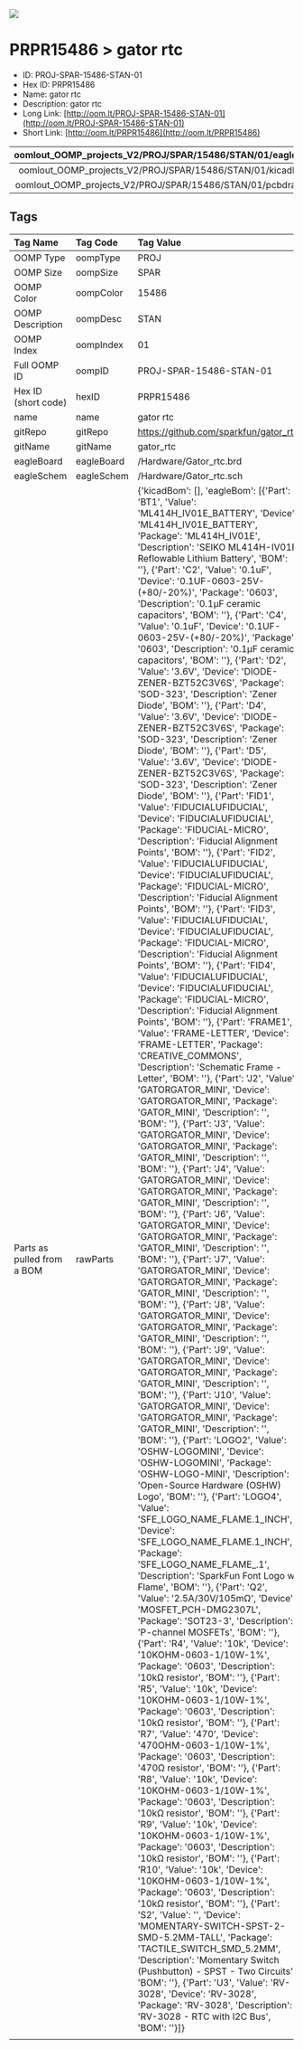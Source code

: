 


  
![][im]
# PRPR15486 > gator rtc

- ID: PROJ-SPAR-15486-STAN-01
- Hex ID: PRPR15486
- Name: gator rtc
- Description: gator rtc
- Long Link: [http://oom.lt/PROJ-SPAR-15486-STAN-01](http://oom.lt/PROJ-SPAR-15486-STAN-01)
- Short Link: [http://oom.lt/PRPR15486](http://oom.lt/PRPR15486)
  

|oomlout_OOMP_projects_V2/PROJ/SPAR/15486/STAN/01/eagleImage.png|oomlout_OOMP_projects_V2/PROJ/SPAR/15486/STAN/01/eagleSchemImage.png|oomlout_OOMP_projects_V2/PROJ/SPAR/15486/STAN/01/kicadPcb3dFront.png|oomlout_OOMP_projects_V2/PROJ/SPAR/15486/STAN/01/kicadPcb3dBack.png|
| :---: | :---: | :---: | :---: |
|oomlout_OOMP_projects_V2/PROJ/SPAR/15486/STAN/01/kicadPcb3d.png|oomlout_OOMP_projects_V2/PROJ/SPAR/15486/STAN/01/bomBack.png|oomlout_OOMP_projects_V2/PROJ/SPAR/15486/STAN/01/bomFront.png|oomlout_OOMP_projects_V2/PROJ/SPAR/15486/STAN/01/pcbdraw.svg|
|oomlout_OOMP_projects_V2/PROJ/SPAR/15486/STAN/01/pcbdrawBack.svg||||

## Tags
  

|Tag Name|Tag Code|Tag Value|
| :--- | :--- | :--- |
|OOMP Type|oompType|PROJ|
|OOMP Size|oompSize|SPAR|
|OOMP Color|oompColor|15486|
|OOMP Description|oompDesc|STAN|
|OOMP Index|oompIndex|01|
|Full OOMP ID|oompID|PROJ-SPAR-15486-STAN-01|
|Hex ID (short code)|hexID|PRPR15486|
|name|name|gator rtc|
|gitRepo|gitRepo|https://github.com/sparkfun/gator_rtc|
|gitName|gitName|gator_rtc|
|eagleBoard|eagleBoard|/Hardware/Gator_rtc.brd|
|eagleSchem|eagleSchem|/Hardware/Gator_rtc.sch|
|Parts as pulled from a BOM|rawParts|{'kicadBom': [], 'eagleBom': [{'Part': 'BT1', 'Value': 'ML414H_IV01E_BATTERY', 'Device': 'ML414H_IV01E_BATTERY', 'Package': 'ML414H_IV01E', 'Description': 'SEIKO ML414H-IV01E Reflowable Lithium Battery', 'BOM': ''}, {'Part': 'C2', 'Value': '0.1uF', 'Device': '0.1UF-0603-25V-(+80/-20%)', 'Package': '0603', 'Description': '0.1µF ceramic capacitors', 'BOM': ''}, {'Part': 'C4', 'Value': '0.1uF', 'Device': '0.1UF-0603-25V-(+80/-20%)', 'Package': '0603', 'Description': '0.1µF ceramic capacitors', 'BOM': ''}, {'Part': 'D2', 'Value': '3.6V', 'Device': 'DIODE-ZENER-BZT52C3V6S', 'Package': 'SOD-323', 'Description': 'Zener Diode', 'BOM': ''}, {'Part': 'D4', 'Value': '3.6V', 'Device': 'DIODE-ZENER-BZT52C3V6S', 'Package': 'SOD-323', 'Description': 'Zener Diode', 'BOM': ''}, {'Part': 'D5', 'Value': '3.6V', 'Device': 'DIODE-ZENER-BZT52C3V6S', 'Package': 'SOD-323', 'Description': 'Zener Diode', 'BOM': ''}, {'Part': 'FID1', 'Value': 'FIDUCIALUFIDUCIAL', 'Device': 'FIDUCIALUFIDUCIAL', 'Package': 'FIDUCIAL-MICRO', 'Description': 'Fiducial Alignment Points', 'BOM': ''}, {'Part': 'FID2', 'Value': 'FIDUCIALUFIDUCIAL', 'Device': 'FIDUCIALUFIDUCIAL', 'Package': 'FIDUCIAL-MICRO', 'Description': 'Fiducial Alignment Points', 'BOM': ''}, {'Part': 'FID3', 'Value': 'FIDUCIALUFIDUCIAL', 'Device': 'FIDUCIALUFIDUCIAL', 'Package': 'FIDUCIAL-MICRO', 'Description': 'Fiducial Alignment Points', 'BOM': ''}, {'Part': 'FID4', 'Value': 'FIDUCIALUFIDUCIAL', 'Device': 'FIDUCIALUFIDUCIAL', 'Package': 'FIDUCIAL-MICRO', 'Description': 'Fiducial Alignment Points', 'BOM': ''}, {'Part': 'FRAME1', 'Value': 'FRAME-LETTER', 'Device': 'FRAME-LETTER', 'Package': 'CREATIVE_COMMONS', 'Description': 'Schematic Frame - Letter', 'BOM': ''}, {'Part': 'J2', 'Value': 'GATORGATOR_MINI', 'Device': 'GATORGATOR_MINI', 'Package': 'GATOR_MINI', 'Description': '', 'BOM': ''}, {'Part': 'J3', 'Value': 'GATORGATOR_MINI', 'Device': 'GATORGATOR_MINI', 'Package': 'GATOR_MINI', 'Description': '', 'BOM': ''}, {'Part': 'J4', 'Value': 'GATORGATOR_MINI', 'Device': 'GATORGATOR_MINI', 'Package': 'GATOR_MINI', 'Description': '', 'BOM': ''}, {'Part': 'J6', 'Value': 'GATORGATOR_MINI', 'Device': 'GATORGATOR_MINI', 'Package': 'GATOR_MINI', 'Description': '', 'BOM': ''}, {'Part': 'J7', 'Value': 'GATORGATOR_MINI', 'Device': 'GATORGATOR_MINI', 'Package': 'GATOR_MINI', 'Description': '', 'BOM': ''}, {'Part': 'J8', 'Value': 'GATORGATOR_MINI', 'Device': 'GATORGATOR_MINI', 'Package': 'GATOR_MINI', 'Description': '', 'BOM': ''}, {'Part': 'J9', 'Value': 'GATORGATOR_MINI', 'Device': 'GATORGATOR_MINI', 'Package': 'GATOR_MINI', 'Description': '', 'BOM': ''}, {'Part': 'J10', 'Value': 'GATORGATOR_MINI', 'Device': 'GATORGATOR_MINI', 'Package': 'GATOR_MINI', 'Description': '', 'BOM': ''}, {'Part': 'LOGO2', 'Value': 'OSHW-LOGOMINI', 'Device': 'OSHW-LOGOMINI', 'Package': 'OSHW-LOGO-MINI', 'Description': 'Open-Source Hardware (OSHW) Logo', 'BOM': ''}, {'Part': 'LOGO4', 'Value': 'SFE_LOGO_NAME_FLAME.1_INCH', 'Device': 'SFE_LOGO_NAME_FLAME.1_INCH', 'Package': 'SFE_LOGO_NAME_FLAME_.1', 'Description': 'SparkFun Font Logo w/ Flame', 'BOM': ''}, {'Part': 'Q2', 'Value': '2.5A/30V/105mΩ', 'Device': 'MOSFET_PCH-DMG2307L', 'Package': 'SOT23-3', 'Description': 'P-channel MOSFETs', 'BOM': ''}, {'Part': 'R4', 'Value': '10k', 'Device': '10KOHM-0603-1/10W-1%', 'Package': '0603', 'Description': '10kΩ resistor', 'BOM': ''}, {'Part': 'R5', 'Value': '10k', 'Device': '10KOHM-0603-1/10W-1%', 'Package': '0603', 'Description': '10kΩ resistor', 'BOM': ''}, {'Part': 'R7', 'Value': '470', 'Device': '470OHM-0603-1/10W-1%', 'Package': '0603', 'Description': '470Ω resistor', 'BOM': ''}, {'Part': 'R8', 'Value': '10k', 'Device': '10KOHM-0603-1/10W-1%', 'Package': '0603', 'Description': '10kΩ resistor', 'BOM': ''}, {'Part': 'R9', 'Value': '10k', 'Device': '10KOHM-0603-1/10W-1%', 'Package': '0603', 'Description': '10kΩ resistor', 'BOM': ''}, {'Part': 'R10', 'Value': '10k', 'Device': '10KOHM-0603-1/10W-1%', 'Package': '0603', 'Description': '10kΩ resistor', 'BOM': ''}, {'Part': 'S2', 'Value': '', 'Device': 'MOMENTARY-SWITCH-SPST-2-SMD-5.2MM-TALL', 'Package': 'TACTILE_SWITCH_SMD_5.2MM', 'Description': 'Momentary Switch (Pushbutton) - SPST - Two Circuits', 'BOM': ''}, {'Part': 'U3', 'Value': 'RV-3028', 'Device': 'RV-3028', 'Package': 'RV-3028', 'Description': 'RV-3028 - RTC with I2C Bus', 'BOM': ''}]}|
||||



[im]: PROJ/SPAR/15486/STAN/01/kicadPcb3d_450.png
